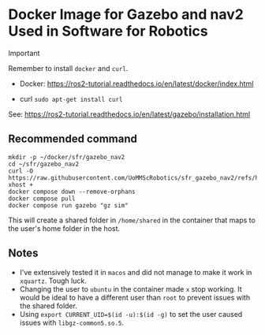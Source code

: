 # Docker Image for Gazebo and nav2 Used in Software for Robotics

> [!IMPORTANT]
> Remember to install `docker` and `curl`.
> 
> - Docker: https://ros2-tutorial.readthedocs.io/en/latest/docker/index.html
> 
> - curl `sudo apt-get install curl`

See: https://ros2-tutorial.readthedocs.io/en/latest/gazebo/installation.html

## Recommended command

```commandline
mkdir -p ~/docker/sfr/gazebo_nav2
cd ~/sfr/gazebo_nav2
curl -O https://raw.githubusercontent.com/UoMMScRobotics/sfr_gazebo_nav2/refs/heads/main/compose.yml
xhost +
docker compose down --remove-orphans
docker compose pull
docker compose run gazebo "gz sim"
```

This will create a shared folder in `/home/shared` in the container that maps to the user's home folder in the host.

## Notes

- I've extensively tested it in `macos` and did not manage to make it work in `xquartz`. Tough luck.
- Changing the user to `ubuntu` in the container made `x` stop working. It would be ideal to have a different user than `root` to prevent issues with the shared folder.
- Using `export CURRENT_UID=$(id -u):$(id -g)` to set the user caused issues with `libgz-common5.so.5`.
